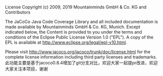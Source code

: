 
License
Copyright (c) 2009, 2019 Mountainminds GmbH & Co. KG and Contributors

The JaCoCo Java Code Coverage Library and all included documentation is made available by Mountainminds GmbH & Co. KG, Munich. Except indicated below, the Content is provided to you under the terms and conditions of the Eclipse Public License Version 1.0 ("EPL"). A copy of the EPL is available at http://www.eclipse.org/legal/epl-v10.html.

Please visit http://www.jacoco.org/jacoco/trunk/doc/license.html for the complete license information including third party licenses and trademarks.此功能主要是基于jacoco0.8.4增加了git分支对比，欢迎大家一起提pr改进，欢迎大家关注本项目，谢谢
